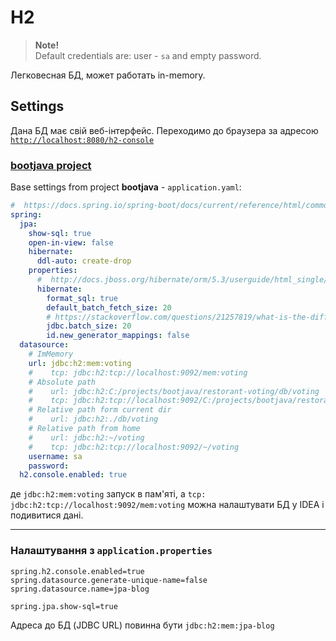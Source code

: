 # H2
> **Note!**<br>
> Default credentials are: user - `sa` and empty password. 

Легковесная БД, может работать in-memory.



## Settings
Дана БД має свій веб-інтерфейс.
Переходимо до браузера за адресою [`http://localhost:8080/h2-console`](http://localhost:8080/h2-console)

### [bootjava project](https://javaops.ru/view/bootjava/lesson02)
Base settings from project **bootjava** - `application.yaml`:
```yaml
#  https://docs.spring.io/spring-boot/docs/current/reference/html/common-application-properties.html
spring:
  jpa:
    show-sql: true
    open-in-view: false
    hibernate:
      ddl-auto: create-drop
    properties:
      #  http://docs.jboss.org/hibernate/orm/5.3/userguide/html_single/Hibernate_User_Guide.html#configurations
      hibernate:
        format_sql: true
        default_batch_fetch_size: 20
        # https://stackoverflow.com/questions/21257819/what-is-the-difference-between-hibernate-jdbc-fetch-size-and-hibernate-jdbc-batc
        jdbc.batch_size: 20
        id.new_generator_mappings: false
  datasource:
    # ImMemory
    url: jdbc:h2:mem:voting
    #    tcp: jdbc:h2:tcp://localhost:9092/mem:voting
    # Absolute path
    #    url: jdbc:h2:C:/projects/bootjava/restorant-voting/db/voting
    #    tcp: jdbc:h2:tcp://localhost:9092/C:/projects/bootjava/restorant-voting/db/voting
    # Relative path form current dir
    #    url: jdbc:h2:./db/voting
    # Relative path from home
    #    url: jdbc:h2:~/voting
    #    tcp: jdbc:h2:tcp://localhost:9092/~/voting
    username: sa
    password:
  h2.console.enabled: true
```

де
`jdbc:h2:mem:voting`
запуск в пам'яті, а 
`tcp: jdbc:h2:tcp://localhost:9092/mem:voting`
можна налаштувати БД у IDEA і подивитися дані.

***

### Налаштування з `application.properties`
```properties
spring.h2.console.enabled=true
spring.datasource.generate-unique-name=false
spring.datasource.name=jpa-blog

spring.jpa.show-sql=true
```
Адреса до БД (JDBC URL) повинна бути `jdbc:h2:mem:jpa-blog`
